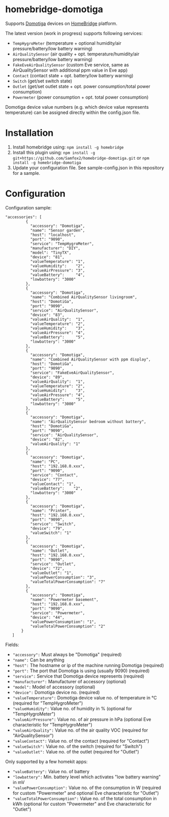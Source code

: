 # homebridge-domotiga
Supports [Domotiga](https://domotiga.nl) devices on [HomeBridge](https://github.com/nfarina/homebridge) platform.

The latest version (work in progress) supports following services:

- ```TempHygroMeter``` (temperature + optional humidity/air pressure/battery/low battery warning) 
- ```AirQualitySensor``` (air quality + opt. temperature/humidity/air pressure/battery/low battery warning) 
- ```FakeEveAirQualitySensor``` (custom Eve service, same as AirQualitySensor with additional ppm value in Eve app)
- ```Contact``` (contact state + opt. battery/low battery warning) 
- ```Switch``` (get/set switch state) 
- ```Outlet``` (get/set outlet state + opt. power consumption/total power consumption) 
- ```Powermeter``` (power consumption + opt. total power consumption) 

Domotiga device value numbers (e.g. which device value represents temperature) can be assigned directly within the config.json file.

# Installation

1. Install homebridge using:  ```npm install -g homebridge```
2. Install this plugin using: ```npm install -g git+https://github.com/Samfox2/homebridge-domotiga.git``` or ```npm install -g homebridge-domotiga```
3. Update your configuration file. See sample-config.json in this repository for a sample. 

# Configuration

Configuration sample:

 ```
"accessories": [
          {
            "accessory": "Domotiga",
            "name": "Sensor garden",
            "host": "localhost",
            "port": "9090",
            "service": "TempHygroMeter",
            "manufacturer": "DIY",
            "model": "TinyTX",
            "device": "81",
            "valueTemperature": "1",
            "valueHumidity":    "2",
            "valueAirPressure": "3",
            "valueBattery":     "4",
            "lowbattery": "3000"
          },
          {
            "accessory": "Domotiga",
            "name": "Combined AirQualitySensor livingroom",
            "host": "DomotiGa",
            "port": "9090",
            "service": "AirQualitySensor",
            "device": "83",
            "valueAirQuality":  "1",
            "valueTemperature": "2",
            "valueHumidity":    "3",
            "valueAirPressure": "4",            
            "valueBattery":     "5",
            "lowbattery": "3000"
          },
          {
            "accessory": "Domotiga",
            "name": "Combined AirQualitySensor with ppm display",
            "host": "DomotiGa",
            "port": "9090",
            "service": "FakeEveAirQualitySensor",
            "device": "89",
            "valueAirQuality":  "1",
            "valueTemperature": "2",
            "valueHumidity":    "3",
            "valueAirPressure": "4",            
            "valueBattery":     "5",
            "lowbattery": "3000"
          }, 
          {
            "accessory": "Domotiga",
            "name": "AirQualitySensor bedroom without battery",
            "host": "DomotiGa",
            "port": "9090",
            "service": "AirQualitySensor",
            "device": "82",
            "valueAirQuality": "1"
          },         
          {
            "accessory": "Domotiga",
            "name": "PC",
            "host": "192.168.0.xxx",
            "port": "9090",
            "service": "Contact",
            "device": "77",
            "valueContact": "1",
            "valueBattery":    "2",
            "lowbattery": "3000"
          },
          {
            "accessory": "Domotiga",
            "name": "Printer",
            "host": "192.168.0.xxx",
            "port": "9090",
            "service": "Switch",
            "device": "79",
            "valueSwitch": "1"
          },
          {
            "accessory": "Domotiga",
            "name": "Outlet",
            "host": "192.168.0.xxx",
            "port": "9090",
            "service": "Outlet",
            "device": "72",
            "valueOutlet": "1",
            "valuePowerConsumption": "3",
            "valueTotalPowerConsumption": "7"
          },
          {
            "accessory": "Domotiga",
            "name": "Powermeter basement",
            "host": "192.168.0.xxx",
            "port": "9090",
            "service": "Powermeter",
            "device": "44",
            "valuePowerConsumption": "1",
            "valueTotalPowerConsumption": "2"
        }
    ]
```

Fields:

* ```"accessory":``` Must always be "Domotiga" (required)
* ```"name":``` Can be anything
* ```"host":``` The hostname or ip of the machine running Domotiga (required)
* ```"port":``` The port that Domotiga is using (usually 9090) (required)
* ```"service":``` Service that Domotiga device represents (required)
* ```"manufacturer":``` Manufacturer of accessory (optional)
* ```"model":``` Model of accessory (optional)
* ```"device":```  Domotiga device no. (required)
* ```"valueTemperature":``` Domotiga device value no. of temperature in °C (required for "TempHygroMeter")
* ```"valueHumidity":``` Value no. of humidity in % (optional for "TempHygroMeter")
* ```"valueAirPressure":``` Value no. of air pressure in hPa (optional Eve characteristic for "TempHygroMeter")
* ```"valueAirQuality":```  Value no. of the air quality VOC (required for "AirQualitySensor")
* ```"valueContact":```  Value no. of the contact (required for "Contact")
* ```"valueSwitch":```   Value no. of the switch (required for "Switch")
* ```"valueOutlet":```   Value no. of the outlet (required for "Outlet")

Only supported by a few homekit apps:
* ```"valueBattery":```  Value no. of battery
* ```"lowbattery":```    Min. battery level which activates "low battery warning" in mV
* ```"valuePowerConsumption":```  Value no. of the consumption in W (required for custom "Powermeter" and optional Eve characteristic for "Outlet")
* ```"valueTotalPowerConsumption":```  Value no. of the total consumption in kWh (optional for custom "Powermeter" and Eve characteristic for "Outlet")
